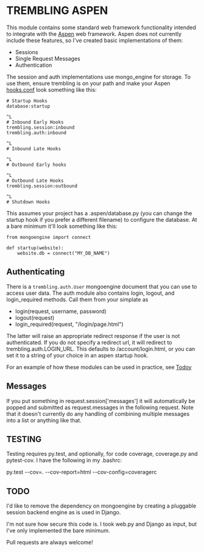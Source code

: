TREMBLING ASPEN
===============

This module contains some standard web framework functionality intended to integrate with the [Aspen](http://aspen.io/) web framework. Aspen does not currently include these features, so I've created basic implementations of them:

* Sessions
* Single Request Messages
* Authentication

The session and auth implementations use mongo_engine for storage. To use them, ensure
trembling is on your path and make your Aspen
[hooks.conf](http://aspen.io/hooks/) look something like this:

    # Startup Hooks
    database:startup

    ^L
    # Inbound Early Hooks
    trembling.session:inbound
    trembling.auth:inbound

    ^L
    # Inbound Late Hooks

    ^L
    # Outbound Early hooks

    ^L
    # Outbound Late Hooks
    trembling.session:outbound

    ^L
    # Shutdown Hooks


This assumes your project has a .aspen/database.py (you can change the startup
hook if you prefer a different filename) to configure the database. At a bare
minimum it'll look something like this:
    
    from mongoengine import connect

    def startup(website):
        website.db = connect("MY_DB_NAME")

Authenticating
--------------
There is a `trembling.auth.User` mongoengine document that you can use
to access user data. The auth module also contains login, logout, and login_required methods. Call them from your simplate as

* login(request, username, password)
* logout(request)
* login_required(request, "/login/page.html")

The latter will raise an appropriate redirect response if the user is not
authenticated. If you do not specify a redirect url, it will redirect to
trembling.auth.LOGIN_URL. This defaults to /account/login.html, or you can set
it to a string of your choice in an aspen startup hook.

For an example of how these modules can be used in practice, see
[Todoy](https://github.com/buchuki/Todoy)

Messages
--------
If you put something in request.session['messages'] it will automatically be
popped and submitted as request.messages in the following request. Note that
it doesn't currently do any handling of combining multiple messages into a list
or anything like that.

TESTING
-------

Testing requires py.test, and optionally, for code coverage, 
coverage.py and pytest-cov. I have the following in my .bashrc:

py.test --cov=. --cov-report=html --cov-config=coveragerc

TODO
----

I'd like to remove the dependency on mongoengine by creating a pluggable session backend engine as is used in Django.

I'm not sure how secure this code is. I took web.py and Django
as input, but I've only implemented the bare minimum.

Pull requests are always welcome!